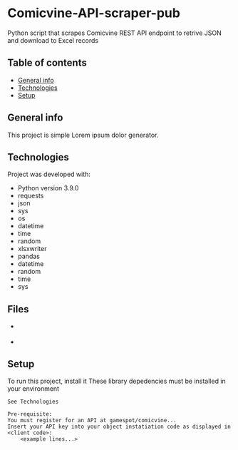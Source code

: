 # Comicvine-API-scraper-pub
Python script that scrapes Comicvine REST API endpoint to retrive JSON and download to Excel records
## Table of contents
* [General info](#general-info)
* [Technologies](#technologies)
* [Setup](#setup)

## General info
This project is simple Lorem ipsum dolor generator.
	
## Technologies
Project was developed with:
* Python version 3.9.0
* requests 
* json 
* sys
* os
* datetime
* time
* random
* xlsxwriter
* pandas
* datetime
* random
* time
* sys

## Files
* <main module>
* <client code>

## Setup
To run this project, install it
These library depedencies must be installed in your environment
```
See Technologies
```

```
Pre-requisite:
You must register for an API at gamespot/comicvine...
Insert your API key into your object instatiation code as displayed in <client code>: 
	<example lines...>
```
